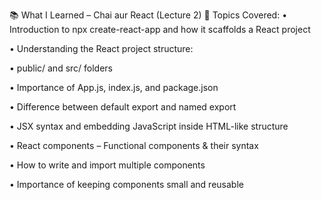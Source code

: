 📚 What I Learned – Chai aur React (Lecture 2)
🚀 Topics Covered:
• Introduction to npx create-react-app and how it scaffolds a React project

• Understanding the React project structure:

• public/ and src/ folders

• Importance of App.js, index.js, and package.json

• Difference between default export and named export

• JSX syntax and embedding JavaScript inside HTML-like structure

• React components – Functional components & their syntax

• How to write and import multiple components

• Importance of keeping components small and reusable
